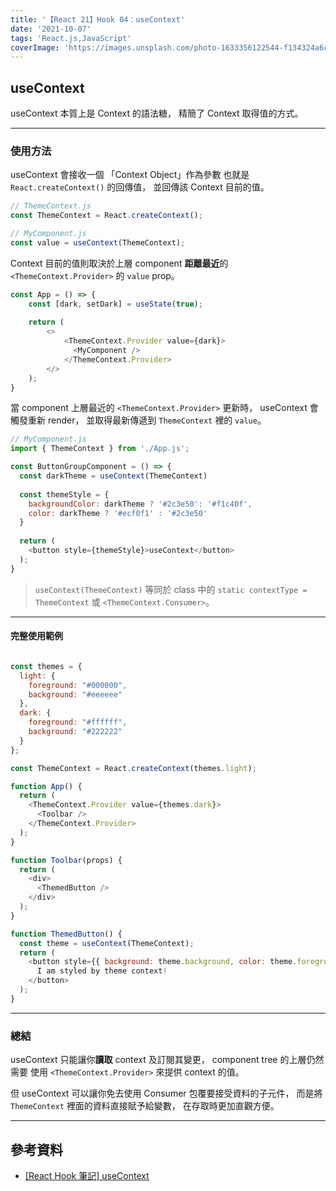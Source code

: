 ```yaml
---
title: '【React 21】Hook 04：useContext'
date: '2021-10-07'
tags: 'React.js,JavaScript'
coverImage: 'https://images.unsplash.com/photo-1633356122544-f134324a6cee?ixlib=rb-1.2.1&ixid=MnwxMjA3fDB8MHxwaG90by1wYWdlfHx8fGVufDB8fHx8&auto=format&fit=crop&w=870&q=80'
---
```



## useContext
useContext 本質上是 Context 的語法糖，
精簡了 Context 取得值的方式。

---

### 使用方法
useContext 會接收一個
「Context Object」作為參數
也就是 `React.createContext()` 的回傳值，
並回傳該 Context 目前的值。

```js
// ThemeContext.js
const ThemeContext = React.createContext();

// MyComponent.js
const value = useContext(ThemeContext);
```

Context 目前的值則取決於上層 component
**距離最近**的 `<ThemeContext.Provider>` 的 `value` prop。

```js
const App = () => {
    const [dark, setDark] = useState(true);
    
    return (
        <>
            <ThemeContext.Provider value={dark}>
              <MyComponent />
            </ThemeContext.Provider>
        </>
    );
}
```

當 component 上層最近的
`<ThemeContext.Provider>` 更新時，
useContext 會觸發重新 render，
並取得最新傳遞到 `ThemeContext` 裡的 `value`。

```js
// MyComponent.js
import { ThemeContext } from './App.js';

const ButtonGroupComponent = () => {
  const darkTheme = useContext(ThemeContext)
  
  const themeStyle = {
    backgroundColor: darkTheme ? '#2c3e50': '#f1c40f',
    color: darkTheme ? '#ecf0f1' : '#2c3e50'
  }
  
  return (
    <button style={themeStyle}>useContext</button>
  );
} 
```

> `useContext(ThemeContext)` 等同於 class 中的 `static contextType = ThemeContext` 或 `<ThemeContext.Consumer>`。

---

#### 完整使用範例
```js

const themes = {
  light: {
    foreground: "#000000",
    background: "#eeeeee"
  },
  dark: {
    foreground: "#ffffff",
    background: "#222222"
  }
};

const ThemeContext = React.createContext(themes.light);

function App() {
  return (
    <ThemeContext.Provider value={themes.dark}>
      <Toolbar />
    </ThemeContext.Provider>
  );
}

function Toolbar(props) {
  return (
    <div>
      <ThemedButton />
    </div>
  );
}

function ThemedButton() {
  const theme = useContext(ThemeContext);
  return (
    <button style={{ background: theme.background, color: theme.foreground }}>
      I am styled by theme context!
    </button>
  );
}
```

---

### 總結
useContext 只能讓你**讀取** context 及訂閱其變更，
component tree 的上層仍然需要
使用 `<ThemeContext.Provider>` 來提供 context 的值。 

但 useContext 可以讓你免去使用 Consumer
包覆要接受資料的子元件，
而是將 `ThemeContext` 裡面的資料直接賦予給變數，
在存取時更加直觀方便。

---

## 參考資料
- [[React Hook 筆記] useContext](https://medium.com/hannah-lin/react-hook-%E7%AD%86%E8%A8%98-usecontext-4bc289976847)
